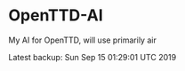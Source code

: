 # OpenTTD-AI
My AI for OpenTTD, will use primarily air

Latest backup: Sun Sep 15 01:29:01 UTC 2019
